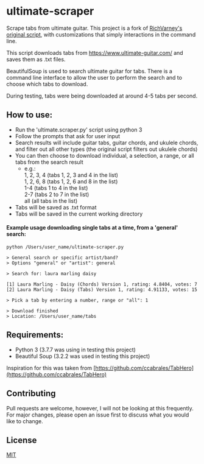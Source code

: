 # ultimate-scraper
Scrape tabs from ultimate guitar. This project is a fork of [RichVarney's original script](https://github.com/RichVarney/ultimate-scraper), with customizations that simply interactions in the command line.

This script downloads tabs from https://www.ultimate-guitar.com/ and saves them as .txt files.

BeautifulSoup is used to search ultimate guitar for tabs. There is a command line interface to allow the user to perform the search and to choose which tabs to download.

During testing, tabs were being downloaded at around 4-5 tabs per second.

## How to use:
- Run the 'ultimate.scraper.py' script using python 3
- Follow the prompts that ask for user input
- Search results will include guitar tabs, guitar chords, and ukulele chords, and filter out all other types (the original script filters out ukulele chords)
- You can then choose to download individual, a selection, a range, or all tabs
from the search result
    - e.g.:  
        1, 2, 3, 4 (tabs 1, 2, 3 and 4 in the list)  
        1, 2, 6, 8 (tabs 1, 2, 6 and 8 in the list)  
        1-4 (tabs 1 to 4 in the list)  
        2-7 (tabs 2 to 7 in the list)  
        all (all tabs in the list)
- Tabs will be saved as .txt format
- Tabs will be saved in the current working directory


#### Example usage downloading single tabs at a time, from a 'general' search:

```
python /Users/user_name/ultimate-scraper.py

> General search or specific artist/band?
> Options "general" or "artist": general

> Search for: laura marling daisy

[1] Laura Marling - Daisy (Chords) Version 1, rating: 4.8404, votes: 7
[2] Laura Marling - Daisy (Tabs) Version 1, rating: 4.91133, votes: 15

> Pick a tab by entering a number, range or "all": 1

> Download finished
> Location: /Users/user_name/tabs
```

## Requirements:
- Python 3 (3.7.7 was using in testing this project)
- Beautiful Soup (3.2.2 was used in testing this project)

Inspiration for this was taken from [https://github.com/ccabrales/TabHero](https://github.com/ccabrales/TabHero)

## Contributing
Pull requests are welcome, however, I will not be looking at this frequently. For major changes, please open an issue first to discuss what you would like to change.

## License
[MIT](https://choosealicense.com/licenses/mit/)

